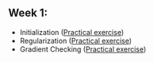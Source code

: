 ## Week 1:
 - Initialization ([Practical exercise](https://github.com/Kochurovskyi/Deep_Neural_Network_Projects/blob/main/Courses%20(COURSERA)/2.%20Improving%20Deep%20Neural%20Networks/week5/Initialization/Initialization.ipynb))
 - Regularization ([Practical exercise](https://github.com/Kochurovskyi/Deep_Neural_Network_Projects/blob/main/Courses%20(COURSERA)/2.%20Improving%20Deep%20Neural%20Networks/week5/Regularization/Regularization_v2a.ipynb))
 - Gradient Checking ([Practical exercise](https://github.com/Kochurovskyi/Deep_Neural_Network_Projects/blob/main/Courses%20(COURSERA)/2.%20Improving%20Deep%20Neural%20Networks/week5/Gradient%20Checking/Gradient%20Checking%20v1.ipynb))

